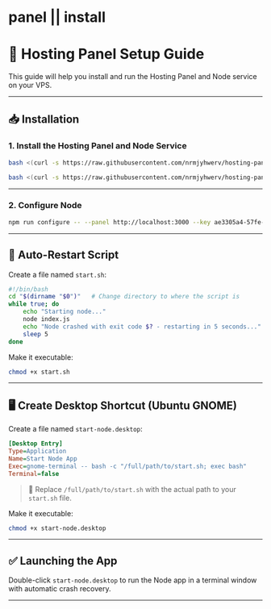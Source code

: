 # panel || install

# 🚀 Hosting Panel Setup Guide

This guide will help you install and run the Hosting Panel and Node service on your VPS.

---

## 📥 Installation

### 1. Install the Hosting Panel and Node Service

```bash
bash <(curl -s https://raw.githubusercontent.com/nrmjyhwerv/hosting-panel/refs/heads/main/vps)

bash <(curl -s https://raw.githubusercontent.com/nrmjyhwerv/hosting-panel/refs/heads/main/node)
```

---

### 2. Configure Node

```bash
npm run configure -- --panel http://localhost:3000 --key ae3305a4-57fe-470d-898b-ec094f9784c3
```

---

## 🔁 Auto-Restart Script

Create a file named `start.sh`:

```bash
#!/bin/bash
cd "$(dirname "$0")"   # Change directory to where the script is
while true; do
    echo "Starting node..."
    node index.js
    echo "Node crashed with exit code $? - restarting in 5 seconds..."
    sleep 5
done
```

Make it executable:

```bash
chmod +x start.sh
```

---

## 🖥️ Create Desktop Shortcut (Ubuntu GNOME)

Create a file named `start-node.desktop`:

```ini
[Desktop Entry]
Type=Application
Name=Start Node App
Exec=gnome-terminal -- bash -c "/full/path/to/start.sh; exec bash"
Terminal=false
```

> 🔁 Replace `/full/path/to/start.sh` with the actual path to your `start.sh` file.

Make it executable:

```bash
chmod +x start-node.desktop
```

---

## ✅ Launching the App

Double-click `start-node.desktop` to run the Node app in a terminal window with automatic crash recovery.

---
